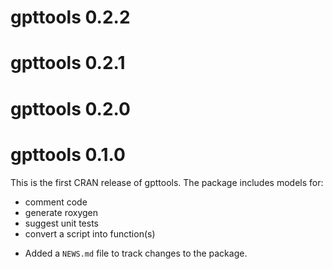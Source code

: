 # gpttools 0.2.2

# gpttools 0.2.1

# gpttools 0.2.0

# gpttools 0.1.0

This is the first CRAN release of gpttools. The package includes models for:

-  comment code
-  generate roxygen
-  suggest unit tests
-  convert a script into function(s)

* Added a `NEWS.md` file to track changes to the package.
